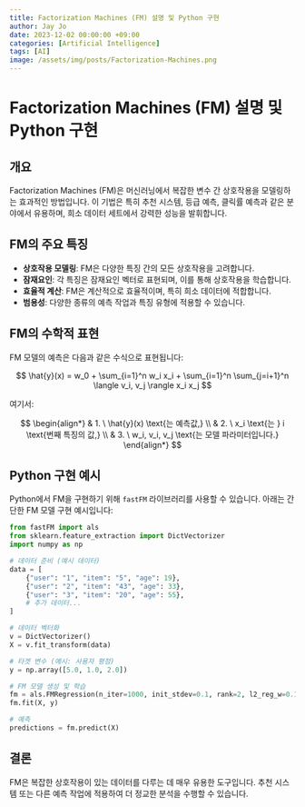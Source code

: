 ```yaml
---
title: Factorization Machines (FM) 설명 및 Python 구현
author: Jay Jo
date: 2023-12-02 00:00:00 +09:00
categories: [Artificial Intelligence]
tags: [AI]
image: /assets/img/posts/Factorization-Machines.png
---
```


# Factorization Machines (FM) 설명 및 Python 구현

## 개요

Factorization Machines (FM)은 머신러닝에서 복잡한 변수 간 상호작용을 모델링하는 효과적인 방법입니다. 이 기법은 특히 추천 시스템, 등급 예측, 클릭률 예측과 같은 분야에서 유용하며, 희소 데이터 세트에서 강력한 성능을 발휘합니다.

## FM의 주요 특징

- **상호작용 모델링**: FM은 다양한 특징 간의 모든 상호작용을 고려합니다.
- **잠재요인**: 각 특징은 잠재요인 벡터로 표현되며, 이를 통해 상호작용을 학습합니다.
- **효율적 계산**: FM은 계산적으로 효율적이며, 특히 희소 데이터에 적합합니다.
- **범용성**: 다양한 종류의 예측 작업과 특징 유형에 적용할 수 있습니다.

## FM의 수학적 표현

FM 모델의 예측은 다음과 같은 수식으로 표현됩니다:

$$
\hat{y}(x) = w_0 + \sum_{i=1}^n w_i x_i + \sum_{i=1}^n \sum_{j=i+1}^n \langle v_i, v_j \rangle x_i x_j
$$

여기서:

$$
\begin{align*}
& 1. \ \hat{y}(x) \text{는 예측값,} \\
& 2. \ x_i \text{는 } i \text{번째 특징의 값,} \\
& 3. \ w_i, v_i, v_j \text{는 모델 파라미터입니다.}
\end{align*}
$$

## Python 구현 예시

Python에서 FM을 구현하기 위해 `fastFM` 라이브러리를 사용할 수 있습니다. 아래는 간단한 FM 모델 구현 예시입니다:

```python
from fastFM import als
from sklearn.feature_extraction import DictVectorizer
import numpy as np

# 데이터 준비 (예시 데이터)
data = [
    {"user": "1", "item": "5", "age": 19},
    {"user": "2", "item": "43", "age": 33},
    {"user": "3", "item": "20", "age": 55},
    # 추가 데이터...
]

# 데이터 벡터화
v = DictVectorizer()
X = v.fit_transform(data)

# 타겟 변수 (예시: 사용자 평점)
y = np.array([5.0, 1.0, 2.0])

# FM 모델 생성 및 학습
fm = als.FMRegression(n_iter=1000, init_stdev=0.1, rank=2, l2_reg_w=0.1, l2_reg_V=0.1)
fm.fit(X, y)

# 예측
predictions = fm.predict(X)
```

## 결론
FM은 복잡한 상호작용이 있는 데이터를 다루는 데 매우 유용한 도구입니다. 추천 시스템 또는 다른 예측 작업에 적용하여 더 정교한 분석을 수행할 수 있습니다.


